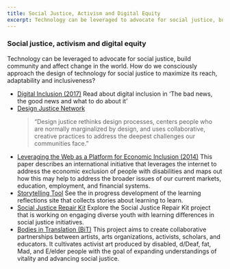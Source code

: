 ```yaml
---
title: Social Justice, Activism and Digital Equity
excerpt: Technology can be leveraged to advocate for social justice, build community and affect change in the world.
---
```


### Social justice, activism and digital equity

Technology can be leveraged to advocate for social justice, build community and affect change in the world. How do we
consciously approach the design of technology for social justice to maximize its reach, adaptability and inclusiveness?

* [Digital Inclusion (2017)](http://pub.rehabmagazine.ca/publication/?i=462308&ver=html5&p=10)
  Read about digital inclusion in ‘The bad news, the good news and what to do about it’
* [Design Justice Network](http://designjusticenetwork.org/)
  > “Design justice rethinks design processes, centers people who are normally marginalized by design, and uses
    collaborative, creative practices to address the deepest challenges our communities face.”
* [Leveraging the Web as a Platform for Economic Inclusion (2014)](http://onlinelibrary.wiley.com/doi/10.1002/bsl.2105/full)
  This paper describes an international initiative that leverages the internet to address the economic exclusion of
  people with disabilities and maps out how this may help to address the broader issues of our current markets,
  education, employment, and financial systems.
* [Storytelling Tool](https://stories.floeproject.org/)
  See the in progress development of the learning reflections site that collects stories about learning to learn.
* [Social Justice Repair Kit](https://sojustrepairit.org/)
  Explore the Social Justice Repair Kit project that is working on engaging diverse youth with learning differences in
  social justice initiatives.
* [Bodies in Translation (BiT)](https://bodiesintranslation.wordpress.com/)
  This project aims to create collaborative partnerships between artists, arts organizations, activists, scholars, and
  educators. It cultivates activist art produced by disabled, d/Deaf, fat, Mad, and E/elder people with the goal of
  expanding understandings of vitality and advancing social justice.
